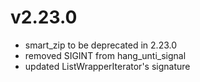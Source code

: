 # v2.23.0

* smart_zip to be deprecated in 2.23.0
* removed SIGINT from hang_unti_signal
* updated ListWrapperIterator's signature